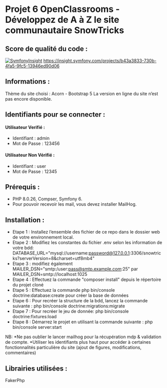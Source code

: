# Projet 6 OpenClassrooms - Développez de A à Z le site communautaire SnowTricks

## Score de qualité du code :
[![SymfonyInsight](https://insight.symfony.com/projects/b43a3833-730b-4fa5-9fc5-13946ed90d06/big.svg)](https://insight.symfony.com/projects/b43a3833-730b-4fa5-9fc5-13946ed90d06)
https://insight.symfony.com/projects/b43a3833-730b-4fa5-9fc5-13946ed90d06
## Informations :
Thème du site choisi : Acorn - Bootstrap 5
La version en ligne du site n’est pas encore disponible.

## Identifiants pour se connecter :

#### Utilisateur Verifié :
* Identifiant : admin
* Mot de Passe : 123456


#### Utilisateur Non Vérifié :
* Identifiant : user
* Mot de Passe : 12345


## Prérequis :
* PHP 8.0.26, Compser, Symfony 6. 
* Pour pouvoir recevoir les mail, vous devez installer MailHog.


## Installation :
* Etape 1 : Installez l’ensemble des fichier de ce repo dans le dossier web de votre environnement local.
* Etape 2 : Modifiez les constantes du fichier .env  selon les information de votre bdd: 
DATABASE_URL="mysql://username:password@127.0.0.1:3306/snowtricks?serverVersion=8&charset=utf8mb4"
* Etape 3 : modifiez également  MAILER_DSN="smtp:/user:pass@smtp.example.com:25" par MAILER_DSN=smtp://localhost:1025
* Etape 4 :  Effectuez la commande "composer install" depuis le répertoire du projet cloné
* Etape 5 : Effectuez la commande php bin/console doctrine:database:create pour créer la base de données 
* Etape 6 : Pour recréer la structure de la bdd, lancez la commande suivante : php bin/console doctrine:migrations:migrate
* Etape 7 : Pour recréer le jeu de donnée: php bin/console doctrine:fixtures:load
* Etape 8 : Démarrez le projet en utilisant la commande suivante : php bin/console server:start 

NB: 
*Ne pas oublier le lancer mailhog pour la récupération mdp & validation de compte.
*Utiliser les identifiants plus haut pour accéder à certaines fonctionnalités particulière du site (ajout de figures, modifications, commentaires)

## Librairies utilisées :
FakerPhp
